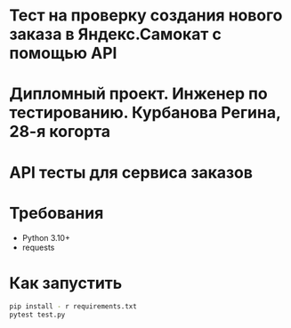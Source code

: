 # Тест на проверку создания нового заказа в Яндекс.Самокат с помощью API
# Дипломный проект. Инженер по тестированию. Курбанова Регина, 28-я когорта

# API тесты для сервиса заказов

# Требования

- Python 3.10+
- requests

# Как запустить

```bash
pip install - r requirements.txt
pytest test.py
